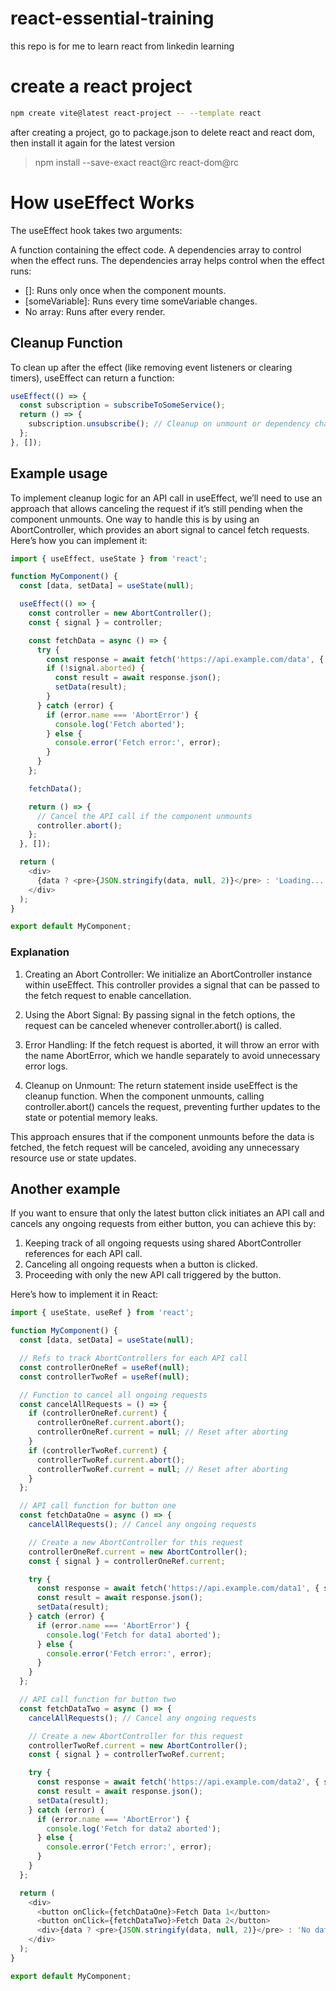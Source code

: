 # react-essential-training
this repo is for me to learn react from linkedin learning

# create a react project
```bash
npm create vite@latest react-project -- --template react
```

after creating a project, go to package.json to delete react and react dom, then install it again for the latest version

> npm install --save-exact react@rc react-dom@rc

# How useEffect Works
The useEffect hook takes two arguments:

A function containing the effect code.
A dependencies array to control when the effect runs.
The dependencies array helps control when the effect runs:

- []: Runs only once when the component mounts.
- [someVariable]: Runs every time someVariable changes.
- No array: Runs after every render.

## Cleanup Function
To clean up after the effect (like removing event listeners or clearing timers), useEffect can return a function:

```javascript
useEffect(() => {
  const subscription = subscribeToSomeService();
  return () => {
    subscription.unsubscribe(); // Cleanup on unmount or dependency change
  };
}, []);
```

## Example usage

To implement cleanup logic for an API call in useEffect, we’ll need to use an approach that allows canceling the request if it’s still pending when the component unmounts. One way to handle this is by using an AbortController, which provides an abort signal to cancel fetch requests. Here’s how you can implement it:

```javascript
import { useEffect, useState } from 'react';

function MyComponent() {
  const [data, setData] = useState(null);

  useEffect(() => {
    const controller = new AbortController();
    const { signal } = controller;

    const fetchData = async () => {
      try {
        const response = await fetch('https://api.example.com/data', { signal });
        if (!signal.aborted) {
          const result = await response.json();
          setData(result);
        }
      } catch (error) {
        if (error.name === 'AbortError') {
          console.log('Fetch aborted');
        } else {
          console.error('Fetch error:', error);
        }
      }
    };

    fetchData();

    return () => {
      // Cancel the API call if the component unmounts
      controller.abort();
    };
  }, []);

  return (
    <div>
      {data ? <pre>{JSON.stringify(data, null, 2)}</pre> : 'Loading...'}
    </div>
  );
}

export default MyComponent;
```

### Explanation
1. Creating an Abort Controller: We initialize an AbortController instance within useEffect. This controller provides a signal that can be passed to the fetch request to enable cancellation.

2. Using the Abort Signal: By passing signal in the fetch options, the request can be canceled whenever controller.abort() is called.

3. Error Handling: If the fetch request is aborted, it will throw an error with the name AbortError, which we handle separately to avoid unnecessary error logs.

4. Cleanup on Unmount: The return statement inside useEffect is the cleanup function. When the component unmounts, calling controller.abort() cancels the request, preventing further updates to the state or potential memory leaks.

This approach ensures that if the component unmounts before the data is fetched, the fetch request will be canceled, avoiding any unnecessary resource use or state updates.

## Another example
If you want to ensure that only the latest button click initiates an API call and cancels any ongoing requests from either button, you can achieve this by:

1. Keeping track of all ongoing requests using shared AbortController references for each API call.
2. Canceling all ongoing requests when a button is clicked.
3. Proceeding with only the new API call triggered by the button.

Here’s how to implement it in React:

```javascript
import { useState, useRef } from 'react';

function MyComponent() {
  const [data, setData] = useState(null);

  // Refs to track AbortControllers for each API call
  const controllerOneRef = useRef(null);
  const controllerTwoRef = useRef(null);

  // Function to cancel all ongoing requests
  const cancelAllRequests = () => {
    if (controllerOneRef.current) {
      controllerOneRef.current.abort();
      controllerOneRef.current = null; // Reset after aborting
    }
    if (controllerTwoRef.current) {
      controllerTwoRef.current.abort();
      controllerTwoRef.current = null; // Reset after aborting
    }
  };

  // API call function for button one
  const fetchDataOne = async () => {
    cancelAllRequests(); // Cancel any ongoing requests

    // Create a new AbortController for this request
    controllerOneRef.current = new AbortController();
    const { signal } = controllerOneRef.current;

    try {
      const response = await fetch('https://api.example.com/data1', { signal });
      const result = await response.json();
      setData(result);
    } catch (error) {
      if (error.name === 'AbortError') {
        console.log('Fetch for data1 aborted');
      } else {
        console.error('Fetch error:', error);
      }
    }
  };

  // API call function for button two
  const fetchDataTwo = async () => {
    cancelAllRequests(); // Cancel any ongoing requests

    // Create a new AbortController for this request
    controllerTwoRef.current = new AbortController();
    const { signal } = controllerTwoRef.current;

    try {
      const response = await fetch('https://api.example.com/data2', { signal });
      const result = await response.json();
      setData(result);
    } catch (error) {
      if (error.name === 'AbortError') {
        console.log('Fetch for data2 aborted');
      } else {
        console.error('Fetch error:', error);
      }
    }
  };

  return (
    <div>
      <button onClick={fetchDataOne}>Fetch Data 1</button>
      <button onClick={fetchDataTwo}>Fetch Data 2</button>
      <div>{data ? <pre>{JSON.stringify(data, null, 2)}</pre> : 'No data'}</div>
    </div>
  );
}

export default MyComponent;
```